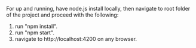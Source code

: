 For up and running, have node.js install locally, then navigate to root folder of the project and proceed with the following:
1. run "npm install".
2. run "npm start".
4. navigate to http://localhost:4200 on any browser.
